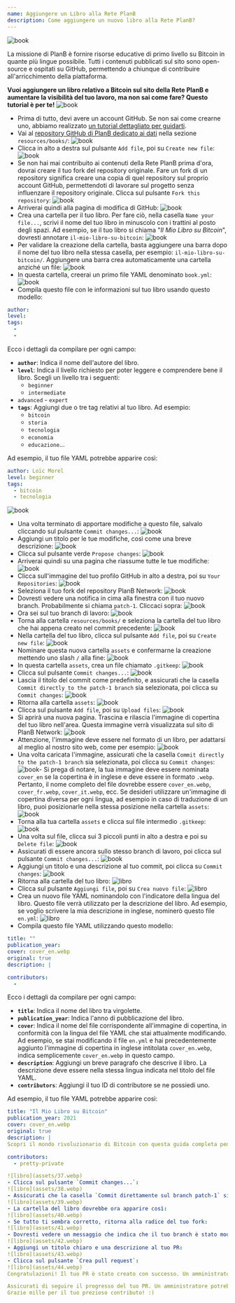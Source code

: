 ```yaml
---
name: Aggiungere un Libro alla Rete PlanB
description: Come aggiungere un nuovo libro alla Rete PlanB?
---
```

![book](assets/cover.webp)

La missione di PlanB è fornire risorse educative di primo livello su Bitcoin in quante più lingue possibile. Tutti i contenuti pubblicati sul sito sono open-source e ospitati su GitHub, permettendo a chiunque di contribuire all'arricchimento della piattaforma.

**Vuoi aggiungere un libro relativo a Bitcoin sul sito della Rete PlanB e aumentare la visibilità del tuo lavoro, ma non sai come fare? Questo tutorial è per te!**
![book](assets/01.webp)
- Prima di tutto, devi avere un account GitHub. Se non sai come crearne uno, abbiamo realizzato [un tutorial dettagliato per guidarti](https://planb.network/tutorials/others/create-github-account).
- Vai al [repository GitHub di PlanB dedicato ai dati](https://github.com/PlanB-Network/bitcoin-educational-content/tree/dev/resources/books) nella sezione `resources/books/`:
![book](assets/02.webp)
- Clicca in alto a destra sul pulsante `Add file`, poi su `Create new file`:
![book](assets/03.webp)
- Se non hai mai contribuito ai contenuti della Rete PlanB prima d'ora, dovrai creare il tuo fork del repository originale. Fare un fork di un repository significa creare una copia di quel repository sul proprio account GitHub, permettendoti di lavorare sul progetto senza influenzare il repository originale. Clicca sul pulsante `Fork this repository`:
![book](assets/04.webp)
- Arriverai quindi alla pagina di modifica di GitHub:
![book](assets/05.webp)
- Crea una cartella per il tuo libro. Per fare ciò, nella casella `Name your file...`, scrivi il nome del tuo libro in minuscolo con i trattini al posto degli spazi. Ad esempio, se il tuo libro si chiama "*Il Mio Libro su Bitcoin*", dovresti annotare `il-mio-libro-su-bitcoin`:
![book](assets/06.webp)
- Per validare la creazione della cartella, basta aggiungere una barra dopo il nome del tuo libro nella stessa casella, per esempio: `il-mio-libro-su-bitcoin/`. Aggiungere una barra crea automaticamente una cartella anziché un file:
![book](assets/07.webp)
- In questa cartella, creerai un primo file YAML denominato `book.yml`:
![book](assets/08.webp)
- Compila questo file con le informazioni sul tuo libro usando questo modello:

```yaml
author: 
level: 
tags:
  - 
  - 
```

Ecco i dettagli da compilare per ogni campo:
- **`author`**: Indica il nome dell'autore del libro.
- **`level`**: Indica il livello richiesto per poter leggere e comprendere bene il libro. Scegli un livello tra i seguenti:
	- `beginner`
	- `intermediate`
- `advanced` - `expert`
- **`tags`**: Aggiungi due o tre tag relativi al tuo libro. Ad esempio:
    - `bitcoin`
    - `storia`
    - `tecnologia`
    - `economia`
    - `educazione`...

Ad esempio, il tuo file YAML potrebbe apparire così:

```yaml
author: Loïc Morel
level: beginner
tags:
  - bitcoin
  - tecnologia
```

![book](assets/09.webp)
- Una volta terminato di apportare modifiche a questo file, salvalo cliccando sul pulsante `Commit changes...`:
![book](assets/10.webp)
- Aggiungi un titolo per le tue modifiche, così come una breve descrizione: ![book](assets/11.webp)
- Clicca sul pulsante verde `Propose changes`:
![book](assets/12.webp)
- Arriverai quindi su una pagina che riassume tutte le tue modifiche:
![book](assets/13.webp)
- Clicca sull'immagine del tuo profilo GitHub in alto a destra, poi su `Your Repositories`:
![book](assets/14.webp)
- Seleziona il tuo fork del repository PlanB Network:
![book](assets/15.webp)
- Dovresti vedere una notifica in cima alla finestra con il tuo nuovo branch. Probabilmente si chiama `patch-1`. Cliccaci sopra:
![book](assets/16.webp)
- Ora sei sul tuo branch di lavoro:
![book](assets/17.webp)
- Torna alla cartella `resources/books/` e seleziona la cartella del tuo libro che hai appena creato nel commit precedente:
![book](assets/18.webp)
- Nella cartella del tuo libro, clicca sul pulsante `Add file`, poi su `Create new file`:
![book](assets/19.webp)
- Nominare questa nuova cartella `assets` e confermarne la creazione mettendo uno slash `/` alla fine:
![book](assets/20.webp)
- In questa cartella `assets`, crea un file chiamato `.gitkeep`:
![book](assets/21.webp)
- Clicca sul pulsante `Commit changes...`:
![book](assets/22.webp)
- Lascia il titolo del commit come predefinito, e assicurati che la casella `Commit directly to the patch-1 branch` sia selezionata, poi clicca su `Commit changes`:
![book](assets/23.webp)
- Ritorna alla cartella `assets`:
![book](assets/24.webp)
- Clicca sul pulsante `Add file`, poi su `Upload files`:
![book](assets/25.webp)
- Si aprirà una nuova pagina. Trascina e rilascia l'immagine di copertina del tuo libro nell'area. Questa immagine verrà visualizzata sul sito di PlanB Network:
![book](assets/26.webp)
- Attenzione, l'immagine deve essere nel formato di un libro, per adattarsi al meglio al nostro sito web, come per esempio:
![book](assets/27.webp)
- Una volta caricata l'immagine, assicurati che la casella `Commit directly to the patch-1 branch` sia selezionata, poi clicca su `Commit changes`:
![book](assets/28.webp)- Si prega di notare, la tua immagine deve essere nominata `cover_en` se la copertina è in inglese e deve essere in formato `.webp`. Pertanto, il nome completo del file dovrebbe essere `cover_en.webp`, `cover_fr.webp`, `cover_it.webp`, ecc. Se desideri utilizzare un'immagine di copertina diversa per ogni lingua, ad esempio in caso di traduzione di un libro, puoi posizionarle nella stessa posizione nella cartella `assets`:
![book](assets/29.webp)
- Torna alla tua cartella `assets` e clicca sul file intermedio `.gitkeep`:
![book](assets/30.webp)
- Una volta sul file, clicca sui 3 piccoli punti in alto a destra e poi su `Delete file`:
![book](assets/31.webp)
- Assicurati di essere ancora sullo stesso branch di lavoro, poi clicca sul pulsante `Commit changes...`:
![book](assets/32.webp)
- Aggiungi un titolo e una descrizione al tuo commit, poi clicca su `Commit changes`:
![book](assets/33.webp)
- Ritorna alla cartella del tuo libro: ![libro](assets/34.webp)
- Clicca sul pulsante `Aggiungi file`, poi su `Crea nuovo file`:
![libro](assets/35.webp)
- Crea un nuovo file YAML nominandolo con l'indicatore della lingua del libro. Questo file verrà utilizzato per la descrizione del libro. Ad esempio, se voglio scrivere la mia descrizione in inglese, nominerò questo file `en.yml`:
![libro](assets/36.webp)
- Compila questo file YAML utilizzando questo modello:
```yaml
title: ""
publication_year: 
cover: cover_en.webp
original: true
description: |

contributors:
  - 
```

Ecco i dettagli da compilare per ogni campo:
- **`title`**: Indica il nome del libro tra virgolette.
- **`publication_year`**: Indica l'anno di pubblicazione del libro.
- **`cover`**: Indica il nome del file corrispondente all'immagine di copertina, in conformità con la lingua del file YAML che stai attualmente modificando. Ad esempio, se stai modificando il file `en.yml` e hai precedentemente aggiunto l'immagine di copertina in inglese intitolata `cover_en.webp`, indica semplicemente `cover_en.webp` in questo campo.
- **`description`**: Aggiungi un breve paragrafo che descrive il libro. La descrizione deve essere nella stessa lingua indicata nel titolo del file YAML.
- **`contributors`**: Aggiungi il tuo ID di contributore se ne possiedi uno.

Ad esempio, il tuo file YAML potrebbe apparire così:

```yaml
title: "Il Mio Libro su Bitcoin"
publication_year: 2021
cover: cover_en.webp
original: true
description: |
Scopri il mondo rivoluzionario di Bitcoin con questa guida completa pensata per i principianti. Il Mio Libro su Bitcoin svela le complessità di Bitcoin, fornendo un'introduzione chiara e concisa su come funziona il protocollo. Dalla sua tecnologia rivoluzionaria al suo potenziale impatto sull'economia globale, questo libro offre preziose intuizioni e conoscenze pratiche. Perfetto per chi è nuovo a Bitcoin, copre le basi, consigli sulla sicurezza e il futuro della finanza digitale. Immergiti nel futuro del denaro e dotati della conoscenza per navigare con fiducia nell'era digitale.

contributors:
  - pretty-private

![libro](assets/37.webp)
- Clicca sul pulsante `Commit changes...`:
![libro](assets/38.webp)
- Assicurati che la casella `Commit direttamente sul branch patch-1` sia selezionata, aggiungi un titolo, poi clicca su `Commit changes`:
![libro](assets/39.webp)
- La cartella del libro dovrebbe ora apparire così:
![libro](assets/40.webp)
- Se tutto ti sembra corretto, ritorna alla radice del tuo fork:
![libro](assets/41.webp)
- Dovresti vedere un messaggio che indica che il tuo branch è stato modificato. Clicca sul pulsante `Compara & crea pull request`:
![libro](assets/42.webp)
- Aggiungi un titolo chiaro e una descrizione al tuo PR:
![libro](assets/43.webp)
- Clicca sul pulsante `Crea pull request`:
![libro](assets/44.webp)
Congratulazioni! Il tuo PR è stato creato con successo. Un amministratore lo esaminerà ora e, se tutto è in ordine, lo unirà al repository principale della Rete PlanB. Dovresti vedere apparire il tuo libro sul sito web qualche giorno dopo.

Assicurati di seguire il progresso del tuo PR. Un amministratore potrebbe lasciare un commento chiedendo ulteriori informazioni. Fintanto che il tuo PR non è validato, puoi visualizzarlo nella scheda `Pull requests` sul repository GitHub della Rete PlanB.
Grazie mille per il tuo prezioso contributo! :)